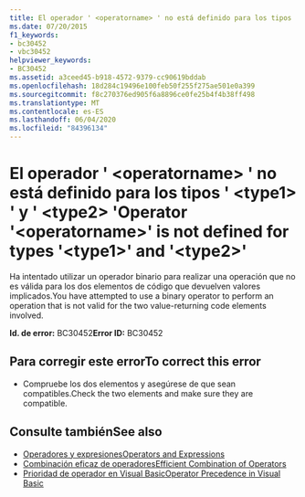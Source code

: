 ```yaml
---
title: El operador ' <operatorname> ' no está definido para los tipos ' <type1> ' y ' <type2> '
ms.date: 07/20/2015
f1_keywords:
- bc30452
- vbc30452
helpviewer_keywords:
- BC30452
ms.assetid: a3ceed45-b918-4572-9379-cc90619bddab
ms.openlocfilehash: 18d284c19496e100feb50f255f275ae501e0a399
ms.sourcegitcommit: f8c270376ed905f6a8896ce0fe25b4f4b38ff498
ms.translationtype: MT
ms.contentlocale: es-ES
ms.lasthandoff: 06/04/2020
ms.locfileid: "84396134"
---
```

# <a name="operator-operatorname-is-not-defined-for-types-type1-and-type2"></a><span data-ttu-id="ecfc4-102">El operador ' \<operatorname> ' no está definido para los tipos ' \<type1> ' y ' \<type2> '</span><span class="sxs-lookup"><span data-stu-id="ecfc4-102">Operator '\<operatorname>' is not defined for types '\<type1>' and '\<type2>'</span></span>
<span data-ttu-id="ecfc4-103">Ha intentado utilizar un operador binario para realizar una operación que no es válida para los dos elementos de código que devuelven valores implicados.</span><span class="sxs-lookup"><span data-stu-id="ecfc4-103">You have attempted to use a binary operator to perform an operation that is not valid for the two value-returning code elements involved.</span></span>  
  
 <span data-ttu-id="ecfc4-104">**Id. de error:** BC30452</span><span class="sxs-lookup"><span data-stu-id="ecfc4-104">**Error ID:** BC30452</span></span>  
  
## <a name="to-correct-this-error"></a><span data-ttu-id="ecfc4-105">Para corregir este error</span><span class="sxs-lookup"><span data-stu-id="ecfc4-105">To correct this error</span></span>  
  
- <span data-ttu-id="ecfc4-106">Compruebe los dos elementos y asegúrese de que sean compatibles.</span><span class="sxs-lookup"><span data-stu-id="ecfc4-106">Check the two elements and make sure they are compatible.</span></span>  
  
## <a name="see-also"></a><span data-ttu-id="ecfc4-107">Consulte también</span><span class="sxs-lookup"><span data-stu-id="ecfc4-107">See also</span></span>

- [<span data-ttu-id="ecfc4-108">Operadores y expresiones</span><span class="sxs-lookup"><span data-stu-id="ecfc4-108">Operators and Expressions</span></span>](../programming-guide/language-features/operators-and-expressions/index.md)
- [<span data-ttu-id="ecfc4-109">Combinación eficaz de operadores</span><span class="sxs-lookup"><span data-stu-id="ecfc4-109">Efficient Combination of Operators</span></span>](../programming-guide/language-features/operators-and-expressions/efficient-combination-of-operators.md)
- [<span data-ttu-id="ecfc4-110">Prioridad de operador en Visual Basic</span><span class="sxs-lookup"><span data-stu-id="ecfc4-110">Operator Precedence in Visual Basic</span></span>](../language-reference/operators/operator-precedence.md)
